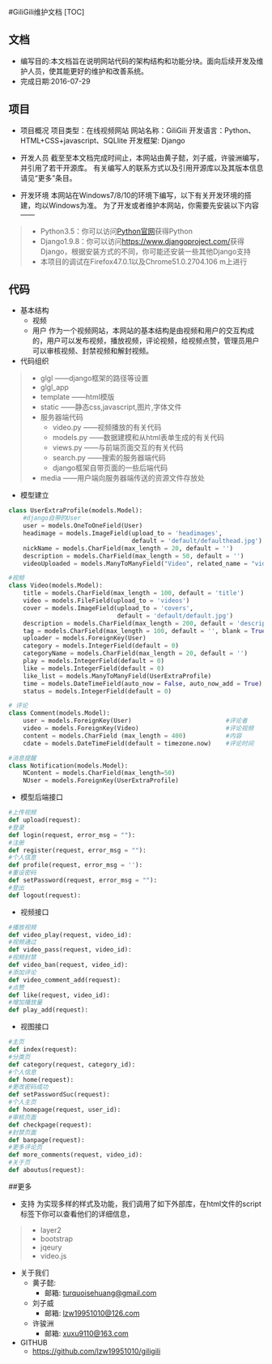 #GiliGili维护文档
[TOC]

## 文档

- 编写目的:本文档旨在说明网站代码的架构结构和功能分块。面向后续开发及维护人员，使其能更好的维护和改善系统。	
- 完成日期:2016-07-29

## 项目
- 项目概况
		项目类型：在线视频网站
		网站名称：GiliGili
		开发语言：Python、HTML+CSS+javascript、SQLlite
		开发框架: Django
		
- 开发人员
		截至至本文档完成时间止，本网站由黄子懿，刘子威，许骏洲编写，并引用了若干开源库。
		有关编写人的联系方式以及引用开源库以及其版本信息请见“更多”条目。
- 开发环境
本网站在Windows7/8/10的环境下编写，以下有关开发环境的搭建，均以Windows为准。
为了开发或者维护本网站，你需要先安装以下内容——
> - Python3.5：你可以访问[Python官网](https://www.python.org/)获得Python
> - Django1.9.8：你可以访问<https://www.djangoproject.com/>获得Django，根据安装方式的不同，你可能还安装一些其他Django支持
> - 本项目的调试在Firefox47.0.1以及Chrome51.0.2704.106 m上进行

## 代码
- 基本结构
	- 视频 
	- 用户
作为一个视频网站，本网站的基本结构是由视频和用户的交互构成的，用户可以发布视频，播放视频，评论视频，给视频点赞，管理员用户可以审核视频、封禁视频和解封视频。
- 代码组织
>- glgl  ——django框架的路径等设置
>- glgl_app
>  - template  ——html模版
>  - static  ——静态css,javascript,图片,字体文件
>  - 服务器端代码
>       - video.py  ——视频播放的有关代码
>       - models.py  ——数据建模和从html表单生成的有关代码
>       - views.py  ——与前端页面交互的有关代码
>       - search.py  ——搜索的服务器端代码
>       - django框架自带页面的一些后端代码
>- media  ——用户端向服务器端传送的资源文件存放处

- 模型建立
``` python
class UserExtraProfile(models.Model):
	#django自带的User
	user = models.OneToOneField(User)
	headimage = models.ImageField(upload_to = 'headimages', 
								  default = 'default/defaulthead.jpg')				#头像
	nickName = models.CharField(max_length = 20, default = '')						#昵称
	description = models.CharField(max_length = 50, default = '')					#个人描述
	videoUploaded = models.ManyToManyField("Video", related_name = "videoUploaded")	#上传的视频

#视频
class Video(models.Model):
	title = models.CharField(max_length = 100, default = 'title')				#标题
	video = models.FileField(upload_to = 'videos')								#视频文件
	cover = models.ImageField(upload_to = 'covers', 
							  default = 'default/default.jpg')					#封面
	description = models.CharField(max_length = 200, default = 'description')	#描述
	tag = models.CharField(max_length = 100, default = '', blank = True)		#标签
	uploader = models.ForeignKey(User)											#UP主
	category = models.IntegerField(default = 0)									#类别id
	categoryName = models.CharField(max_length = 20, default = '')				#类别名
	play = models.IntegerField(default = 0)										#播放数
	like = models.IntegerField(default = 0)										#点赞数
	like_list = models.ManyToManyField(UserExtraProfile)						#点赞列表
	time = models.DateTimeField(auto_now = False, auto_now_add = True)			#上传时间
	status = models.IntegerField(default = 0)									#状态

# 评论
class Comment(models.Model):
	user = models.ForeignKey(User)							#评论者
	video = models.ForeignKey(Video)						#评论视频
	content = models.CharField (max_length = 400)			#内容
	cdate = models.DateTimeField(default = timezone.now)	#评论时间

#消息提醒
class Notification(models.Model):
	NContent = models.CharField(max_length=50)
	NUser = models.ForeignKey(UserExtraProfile)
```
- 模型后端接口
```python
#上传视频
def upload(request):
#登录
def login(request, error_msg = ""):
#注册
def register(request, error_msg = ""):
#个人信息
def profile(request, error_msg = ''):
#重设密码
def setPassword(request, error_msg = ""):
#登出
def logout(request):
```
- 视频接口
```python
#播放视频
def video_play(request, video_id):
#视频通过
def video_pass(request, video_id):
#视频封禁
def video_ban(request, video_id):
#添加评论
def video_comment_add(request):
#点赞
def like(request, video_id):
#增加播放量
def play_add(request):
```
- 视图接口
```python
#主页
def index(request):
#分类页
def category(request, category_id):
#个人信息
def home(request):
#更改密码成功
def setPasswordSuc(request):
#个人主页
def homepage(request, user_id):
#审核页面
def checkpage(request):
#封禁页面
def banpage(request):
#更多评论页
def more_comments(request, video_id):
#关于页
def aboutus(request):
```
##更多
- 支持
	为实现多样的样式及功能，我们调用了如下外部库，在html文件的script标签下你可以查看他们的详细信息，
> - layer2
> - bootstrap
> - jqeury
> - video.js
 
- 关于我们
  - 黄子懿:
     - 邮箱: <turquoisehuang@gmail.com>
  - 刘子威
	  - 邮箱: <lzw19951010@126.com>
  - 许骏洲
	  - 邮箱: <xuxu9110@163.com>
- GITHUB
  - <https://github.com/lzw19951010/giligili>
